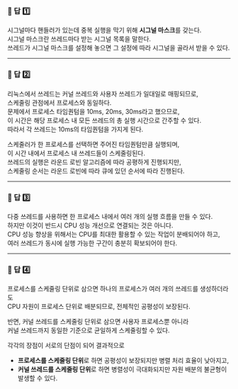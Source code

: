 ### 📌 답 1️⃣  
시그널마다 핸들러가 있는데 중복 실행을 막기 위해 **시그널 마스크**를 갖는다.  
시그널 마스크란 쓰레드마다 받는 시그널 목록을 말한다.  
쓰레드가 시그널 마스크를 설정해 놓으면 그 설정에 따라 시그널을 골라서 받을 수 있다.  

---

### 📌 답 2️⃣  
리눅스에서 쓰레드는 커널 쓰레드와 사용자 쓰레드가 일대일로 매핑되므로,  
스케줄링 관점에서 프로세스와 동일하다.  
문제에서 프로세스 타임퀀텀을 10ms, 20ms, 30ms라고 했으므로,  
이 시간은 해당 프로세스 내 모든 쓰레드의 총 실행 시간으로 간주할 수 있다.  
따라서 각 쓰레드는 10ms의 타임퀀텀을 가지게 된다.  

스케줄러가 한 프로세스를 선택하면 주어진 타임퀀텀만큼 실행되며,  
이 시간 내에서 프로세스 내 쓰레드들이 스케줄링된다.  
쓰레드의 실행은 라운드 로빈 알고리즘에 따라 공평하게 진행되지만,  
스케줄링 순서는 라운드 로빈에 따라 큐에 있던 순서에 따라 진행된다.  

---

### 📌 답 3️⃣  
다중 쓰레드를 사용하면 한 프로세스 내에서 여러 개의 실행 흐름을 만들 수 있다.  
하지만 이것이 반드시 CPU 성능 개선으로 연결되는 것은 아니다.  
CPU 성능 향상을 위해서는 CPU를 최대한 활용할 수 있는 작업이 분배되어야 하고,  
여러 쓰레드가 동시에 실행 가능한 구간이 충분히 확보되어야 한다.  

---

### 📌 답 4️⃣  
프로세스를 스케줄링 단위로 삼으면 하나의 프로세스가 여러 개의 쓰레드를 생성하더라도  
CPU 자원이 프로세스 단위로 배분되므로, 전체적인 공평성이 보장된다.  

반면, 커널 쓰레드를 스케줄링 단위로 삼으면 사용자 프로세스뿐 아니라  
커널 쓰레드까지 동일한 기준으로 균일하게 스케줄링할 수 있다.  

각각의 장점이 서로의 단점이 되어 결과적으로  
- **프로세스를 스케줄링 단위**로 하면 공평성이 보장되지만 병렬 처리 효율이 낮아지고,  
- **커널 쓰레드를 스케줄링 단위**로 하면 병렬성이 극대화되지만 자원 배분의 불균형이 발생할 수 있다.  
